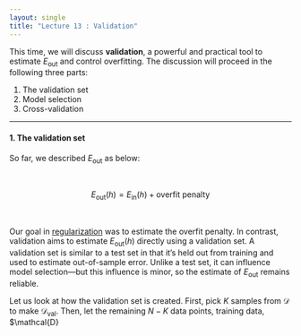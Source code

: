 ```yaml
---
layout: single
title: "Lecture 13 : Validation"
---
```


This time, we will discuss **validation**, a powerful and practical tool to estimate $E_{\text{out}}$ and control overfitting. The discussion will proceed in the following three parts:

1. The validation set  
2. Model selection  
3. Cross-validation  

---

#### 1. The validation set 

So far, we described $E_{\text{out}}$ as below: 

<br>

$$
E_{\text{out}}(h) = E_{\text{in}}(h) + \text{overfit penalty}
$$

<br>

Our goal in [regularization](https://isopink.github.io/Regularization/) was to estimate the overfit penalty. In contrast, validation aims to estimate $E_{\text{out}}(h)$ directly using a validation set. A validation set is similar to a test set in that it’s held out from training and used to estimate out-of-sample error. Unlike a test set, it can influence model selection—but this influence is minor, so the estimate of $E_{\text{out}}$ remains reliable.

Let us look at how the validation set is created. First, pick $K$ samples from $\mathcal{D}$ to make $\mathcal{D}_{\text{val}}$. Then, let the remaining $N-K$ data points, training data, $\mathcal{D}


